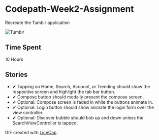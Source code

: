 # Codepath-Week2-Assignment
Recreate the Tumblr application

![Tumblr](https://raw.githubusercontent.com/jeremiespoken/Codepath-Week4-Assignment/master/tumblr.gif)

## Time Spent 
10 Hours

## Stories

- ✔ Tapping on Home, Search, Account, or Trending should show the respective screen and highlight the tab bar button.
- ✔ Compose button should modally present the compose screen.
- ✔ Optional: Compose screen is faded in while the buttons animate in.
- ✔ Optional: Login button should show animate the login form over the view controller.
- ✔ Optional: Discover bubble should bob up and down unless the SearchViewController is tapped.

GIF created with [LiceCap](http://www.cockos.com/licecap/).

